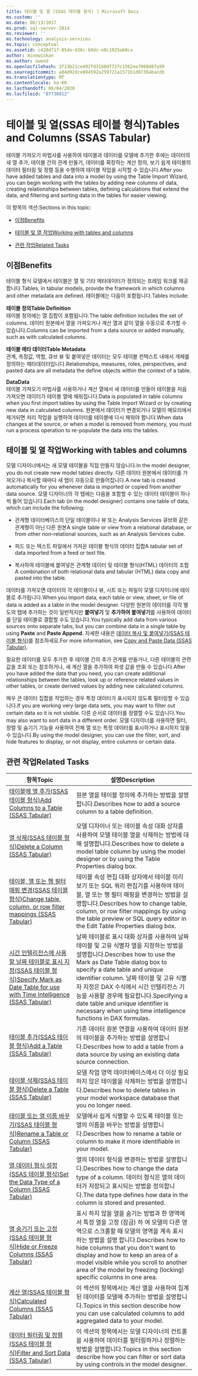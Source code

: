 ```yaml
---
title: 테이블 및 열 (SSAS 테이블 형식) | Microsoft Docs
ms.custom: ''
ms.date: 06/13/2017
ms.prod: sql-server-2014
ms.reviewer: ''
ms.technology: analysis-services
ms.topic: conceptual
ms.assetid: c428d717-05de-436c-b9dc-e8c1925a60ca
author: minewiskan
ms.author: owend
ms.openlocfilehash: 3f23b21ce492fd3160df727c1562ee706848fa99
ms.sourcegitcommit: ad4d92dce894592a259721a1571b1d8736abacdb
ms.translationtype: MT
ms.contentlocale: ko-KR
ms.lasthandoff: 08/04/2020
ms.locfileid: "87738812"
---
```

# <a name="tables-and-columns-ssas-tabular"></a><span data-ttu-id="2cb0e-102">테이블 및 열(SSAS 테이블 형식)</span><span class="sxs-lookup"><span data-stu-id="2cb0e-102">Tables and Columns (SSAS Tabular)</span></span>
  <span data-ttu-id="2cb0e-103">테이블 가져오기 마법사를 사용하여 테이블과 데이터를 모델에 추가한 후에는 데이터의 새 열 추가, 테이블 간의 관계 만들기, 데이터를 확장하는 계산 정의, 보기 쉽게 테이블의 데이터 필터링 및 정렬 등을 수행하여 테이블 작업을 시작할 수 있습니다.</span><span class="sxs-lookup"><span data-stu-id="2cb0e-103">After you have added tables and data into a model by using the Table Import Wizard, you can begin working with the tables by adding new columns of data, creating relationships between tables, defining calculations that extend the data, and filtering and sorting data in the tables for easier viewing.</span></span>  
  
 <span data-ttu-id="2cb0e-104">이 항목의 섹션:</span><span class="sxs-lookup"><span data-stu-id="2cb0e-104">Sections in this topic:</span></span>  
  
-   [<span data-ttu-id="2cb0e-105">이점</span><span class="sxs-lookup"><span data-stu-id="2cb0e-105">Benefits</span></span>](#bkmk_benefits)  
  
-   [<span data-ttu-id="2cb0e-106">테이블 및 열 작업</span><span class="sxs-lookup"><span data-stu-id="2cb0e-106">Working with tables and columns</span></span>](#bkmk_working)  
  
-   [<span data-ttu-id="2cb0e-107">관련 작업</span><span class="sxs-lookup"><span data-stu-id="2cb0e-107">Related Tasks</span></span>](#bkmk_related_tasks)  
  
##  <a name="benefits"></a><a name="bkmk_benefits"></a> <span data-ttu-id="2cb0e-108">이점</span><span class="sxs-lookup"><span data-stu-id="2cb0e-108">Benefits</span></span>  
 <span data-ttu-id="2cb0e-109">테이블 형식 모델에서 테이블은 열 및 기타 메타데이터가 정의되는 프레임 워크를 제공합니다.</span><span class="sxs-lookup"><span data-stu-id="2cb0e-109">Tables, in tabular models, provide the framework in which columns and other metadata are defined.</span></span> <span data-ttu-id="2cb0e-110">테이블에는 다음이 포함됩니다.</span><span class="sxs-lookup"><span data-stu-id="2cb0e-110">Tables include:</span></span>  
  
 <span data-ttu-id="2cb0e-111">**테이블 정의**</span><span class="sxs-lookup"><span data-stu-id="2cb0e-111">**Table Definition**</span></span>  
 <span data-ttu-id="2cb0e-112">테이블 정의에는 열 집합이 포함됩니다.</span><span class="sxs-lookup"><span data-stu-id="2cb0e-112">The table definition includes the set of columns.</span></span> <span data-ttu-id="2cb0e-113">데이터 원본에서 열을 가져오거나 계산 열과 같이 열을 수동으로 추가할 수 있습니다.</span><span class="sxs-lookup"><span data-stu-id="2cb0e-113">Columns can be imported from a data source or added manually, such as with calculated columns.</span></span>  
  
 <span data-ttu-id="2cb0e-114">**테이블 메타 데이터**</span><span class="sxs-lookup"><span data-stu-id="2cb0e-114">**Table Metadata**</span></span>  
 <span data-ttu-id="2cb0e-115">관계, 측정값, 역할, 큐브 뷰 및 붙여넣은 데이터는 모두 테이블 컨텍스트 내에서 개체를 정의하는 메타데이터입니다.</span><span class="sxs-lookup"><span data-stu-id="2cb0e-115">Relationships, measures, roles, perspectives, and pasted data are all metadata the define objects within the context of a table.</span></span>  
  
 <span data-ttu-id="2cb0e-116">**Data**</span><span class="sxs-lookup"><span data-stu-id="2cb0e-116">**Data**</span></span>  
 <span data-ttu-id="2cb0e-117">테이블 가져오기 마법사를 사용하거나 계산 열에서 새 데이터를 만들어 테이블을 처음 가져오면 데이터가 테이블 열에 채워집니다.</span><span class="sxs-lookup"><span data-stu-id="2cb0e-117">Data is populated in table columns when you first import tables by using the Table Import Wizard or by creating new data in calculated columns.</span></span> <span data-ttu-id="2cb0e-118">원본에서 데이터가 변경되거나 모델이 메모리에서 제거되면 처리 작업을 실행하여 데이터를 테이블에 다시 채워야 합니다.</span><span class="sxs-lookup"><span data-stu-id="2cb0e-118">When data changes at the source, or when a model is removed from memory, you must run a process operation to re-populate the data into the tables.</span></span>  
  
##  <a name="working-with-tables-and-columns"></a><a name="bkmk_working"></a><span data-ttu-id="2cb0e-119">테이블 및 열 작업</span><span class="sxs-lookup"><span data-stu-id="2cb0e-119">Working with tables and columns</span></span>  
 <span data-ttu-id="2cb0e-120">모델 디자이너에서는 새 모델 테이블을 직접 만들지 않습니다.</span><span class="sxs-lookup"><span data-stu-id="2cb0e-120">In the model designer, you do not create new model tables directly.</span></span> <span data-ttu-id="2cb0e-121">다른 데이터 원본에서 데이터를 가져오거나 복사할 때마다 새 탭이 자동으로 만들어집니다.</span><span class="sxs-lookup"><span data-stu-id="2cb0e-121">A new tab is created automatically for you whenever data is imported or copied from another data source.</span></span> <span data-ttu-id="2cb0e-122">모델 디자이너의 각 탭에는 다음을 포함할 수 있는 데이터 테이블이 하나씩 들어 있습니다.</span><span class="sxs-lookup"><span data-stu-id="2cb0e-122">Each tab (in the model designer) contains one table of data, which can include the following:</span></span>  
  
-   <span data-ttu-id="2cb0e-123">관계형 데이터베이스의 단일 테이블이나 뷰 또는 Analysis Services 큐브와 같은 관계형이 아닌 다른 원본</span><span class="sxs-lookup"><span data-stu-id="2cb0e-123">A single table or view from a relational database, or from other non-relational sources, such as an Analysis Services cube.</span></span>  
  
-   <span data-ttu-id="2cb0e-124">피드 또는 텍스트 파일에서 가져온 테이블 형식의 데이터 집합</span><span class="sxs-lookup"><span data-stu-id="2cb0e-124">A tabular set of data imported from a feed or text file.</span></span>  
  
-   <span data-ttu-id="2cb0e-125">복사하여 테이블에 붙여넣은 관계형 데이터 및 테이블 형식(HTML) 데이터의 조합</span><span class="sxs-lookup"><span data-stu-id="2cb0e-125">A combination of both relational data and tabular (HTML) data copy and pasted into the table.</span></span>  
  
 <span data-ttu-id="2cb0e-126">데이터를 가져오면 데이터의 각 테이블이나 뷰, 시트 또는 파일이 모델 디자이너에 테이블로 추가됩니다.</span><span class="sxs-lookup"><span data-stu-id="2cb0e-126">When you import data, each table or view, sheet, or file of data is added as a table in the model designer.</span></span> <span data-ttu-id="2cb0e-127">다양한 원본의 데이터를 각각 별도의 탭에 추가하는 것이 일반적지만 **붙여넣기** 및 **추가하여 붙여넣기**를 사용하여 데이터를 단일 테이블로 결합할 수도 있습니다.</span><span class="sxs-lookup"><span data-stu-id="2cb0e-127">You typically add data from various sources onto separate tabs, but you can combine data in a single table by using **Paste** and **Paste Append**.</span></span> <span data-ttu-id="2cb0e-128">자세한 내용은 [데이터 복사 및 붙여넣기&#40;SSAS 테이블 형식&#41;](../copy-and-paste-data-ssas-tabular.md)를 참조하세요.</span><span class="sxs-lookup"><span data-stu-id="2cb0e-128">For more information, see [Copy and Paste Data &#40;SSAS Tabular&#41;](../copy-and-paste-data-ssas-tabular.md).</span></span>  
  
 <span data-ttu-id="2cb0e-129">필요한 데이터를 모두 추가한 후 테이블 간의 추가 관계를 만들거나, 다른 테이블의 관련 값을 조회 또는 참조하거나, 새 계산 열을 추가하여 파생 값을 만들 수 있습니다.</span><span class="sxs-lookup"><span data-stu-id="2cb0e-129">After you have added the data that you need, you can create additional relationships between the tables, look up or reference related values in other tables, or create derived values by adding new calculated columns.</span></span>  
  
 <span data-ttu-id="2cb0e-130">매우 큰 데이터 집합을 작업하는 경우 특정 데이터가 표시되지 않도록 필터링할 수 있습니다.</span><span class="sxs-lookup"><span data-stu-id="2cb0e-130">If you are working very large data sets, you may want to filter out certain data so it is not visible.</span></span> <span data-ttu-id="2cb0e-131">다른 순서로 데이터를 정렬할 수도 있습니다.</span><span class="sxs-lookup"><span data-stu-id="2cb0e-131">You may also want to sort data in a different order.</span></span> <span data-ttu-id="2cb0e-132">모델 디자이너를 사용하면 필터, 정렬 및 숨기기 기능을 사용하여 전체 열 또는 특정 데이터를 표시하거나 표시하지 않을 수 있습니다.</span><span class="sxs-lookup"><span data-stu-id="2cb0e-132">By using the model designer, you can use the filter, sort, and hide features to display, or not display, entire columns or certain data.</span></span>  
  
##  <a name="related-tasks"></a><a name="bkmk_related_tasks"></a> <span data-ttu-id="2cb0e-133">관련 작업</span><span class="sxs-lookup"><span data-stu-id="2cb0e-133">Related Tasks</span></span>  
  
|<span data-ttu-id="2cb0e-134">항목</span><span class="sxs-lookup"><span data-stu-id="2cb0e-134">Topic</span></span>|<span data-ttu-id="2cb0e-135">설명</span><span class="sxs-lookup"><span data-stu-id="2cb0e-135">Description</span></span>|  
|-----------|-----------------|  
|[<span data-ttu-id="2cb0e-136">테이블에 열 추가&#40;SSAS 테이블 형식&#41;</span><span class="sxs-lookup"><span data-stu-id="2cb0e-136">Add Columns to a Table &#40;SSAS Tabular&#41;</span></span>](add-columns-to-a-table-ssas-tabular.md)|<span data-ttu-id="2cb0e-137">원본 열을 테이블 정의에 추가하는 방법을 설명합니다.</span><span class="sxs-lookup"><span data-stu-id="2cb0e-137">Describes how to add a source column to a table definition.</span></span>|  
|[<span data-ttu-id="2cb0e-138">열 삭제&#40;SSAS 테이블 형식&#41;</span><span class="sxs-lookup"><span data-stu-id="2cb0e-138">Delete a Column &#40;SSAS Tabular&#41;</span></span>](delete-a-column-ssas-tabular.md)|<span data-ttu-id="2cb0e-139">모델 디자이너 또는 테이블 속성 대화 상자를 사용하여 모델 테이블 열을 삭제하는 방법에 대해 설명합니다.</span><span class="sxs-lookup"><span data-stu-id="2cb0e-139">Describes how to delete a model table column by using the model designer or by using the Table Properties dialog box.</span></span>|  
|[<span data-ttu-id="2cb0e-140">테이블, 열 또는 행 필터 매핑 변경&#40;SSAS 테이블 형식&#41;</span><span class="sxs-lookup"><span data-stu-id="2cb0e-140">Change table, column, or row filter mappings &#40;SSAS Tabular&#41;</span></span>](change-table-column-or-row-filter-mappings-ssas-tabular.md)|<span data-ttu-id="2cb0e-141">테이블 속성 편집 대화 상자에서 테이블 미리 보기 또는 SQL 쿼리 편집기를 사용하여 테이블, 열 또는 행 필터 매핑을 변경하는 방법을 설명합니다.</span><span class="sxs-lookup"><span data-stu-id="2cb0e-141">Describes how to change table, column, or row filter mappings by using the table preview or SQL query editor in the Edit Table Properties dialog box.</span></span>|  
|[<span data-ttu-id="2cb0e-142">시간 인텔리전스에 사용할 날짜 테이블로 표시 지정&#40;SSAS 테이블 형식&#41;</span><span class="sxs-lookup"><span data-stu-id="2cb0e-142">Specify Mark as Date Table for use with Time Intelligence &#40;SSAS Tabular&#41;</span></span>](specify-mark-as-date-table-for-use-with-time-intelligence-ssas-tabular.md)|<span data-ttu-id="2cb0e-143">날짜 테이블로 표시 대화 상자를 사용하여 날짜 테이블 및 고유 식별자 열을 지정하는 방법을 설명합니다.</span><span class="sxs-lookup"><span data-stu-id="2cb0e-143">Describes how to use the Mark as Date Table dialog box to specify a date table and unique identifier column.</span></span> <span data-ttu-id="2cb0e-144">날짜 테이블 및 고유 식별자 지정은 DAX 수식에서 시간 인텔리전스 기능을 사용할 경우에 필요합니다.</span><span class="sxs-lookup"><span data-stu-id="2cb0e-144">Specifying a date table and unique identifier is necessary when using time intelligence functions in DAX formulas.</span></span>|  
|[<span data-ttu-id="2cb0e-145">테이블 추가&#40;SSAS 테이블 형식&#41;</span><span class="sxs-lookup"><span data-stu-id="2cb0e-145">Add a Table &#40;SSAS Tabular&#41;</span></span>](add-a-table-ssas-tabular.md)|<span data-ttu-id="2cb0e-146">기존 데이터 원본 연결을 사용하여 데이터 원본의 테이블을 추가하는 방법을 설명합니다.</span><span class="sxs-lookup"><span data-stu-id="2cb0e-146">Describes how to add a table from a data source by using an existing data source connection.</span></span>|  
|[<span data-ttu-id="2cb0e-147">테이블 삭제&#40;SSAS 테이블 형식&#41;</span><span class="sxs-lookup"><span data-stu-id="2cb0e-147">Delete a Table &#40;SSAS Tabular&#41;</span></span>](delete-a-table-ssas-tabular.md)|<span data-ttu-id="2cb0e-148">모델 작업 영역 데이터베이스에서 더 이상 필요하지 않은 테이블을 삭제하는 방법을 설명합니다.</span><span class="sxs-lookup"><span data-stu-id="2cb0e-148">Describes how to delete tables in your model workspace database that you no longer need.</span></span>|  
|[<span data-ttu-id="2cb0e-149">테이블 또는 열 이름 바꾸기&#40;SSAS 테이블 형식&#41;</span><span class="sxs-lookup"><span data-stu-id="2cb0e-149">Rename a Table or Column &#40;SSAS Tabular&#41;</span></span>](rename-a-table-or-column-ssas-tabular.md)|<span data-ttu-id="2cb0e-150">모델에서 쉽게 식별할 수 있도록 테이블 또는 열의 이름을 바꾸는 방법을 설명합니다.</span><span class="sxs-lookup"><span data-stu-id="2cb0e-150">Describes how to rename a table or column to make it more identifiable in your model.</span></span>|  
|[<span data-ttu-id="2cb0e-151">열 데이터 형식 설정&#40;SSAS 테이블 형식&#41;</span><span class="sxs-lookup"><span data-stu-id="2cb0e-151">Set the Data Type of a Column &#40;SSAS Tabular&#41;</span></span>](set-the-data-type-of-a-column-ssas-tabular.md)|<span data-ttu-id="2cb0e-152">열의 데이터 형식을 변경하는 방법을 설명합니다.</span><span class="sxs-lookup"><span data-stu-id="2cb0e-152">Describes how to change the data type of a column.</span></span> <span data-ttu-id="2cb0e-153">데이터 형식은 열의 데이터가 저장되고 표시되는 방법을 정의합니다.</span><span class="sxs-lookup"><span data-stu-id="2cb0e-153">The data type defines how data in the column is stored and presented.</span></span>|  
|[<span data-ttu-id="2cb0e-154">열 숨기기 또는 고정&#40;SSAS 테이블 형식&#41;</span><span class="sxs-lookup"><span data-stu-id="2cb0e-154">Hide or Freeze Columns &#40;SSAS Tabular&#41;</span></span>](hide-or-freeze-columns-ssas-tabular.md)|<span data-ttu-id="2cb0e-155">표시 하지 않을 열을 숨기는 방법과 한 영역에서 특정 열을 고정 (잠금) 하 여 모델의 다른 영역으로 스크롤할 때 모델의 영역을 계속 표시 하는 방법을 설명 합니다.</span><span class="sxs-lookup"><span data-stu-id="2cb0e-155">Describes how to hide columns that you don't want to display and how to keep an area of a model visible while you scroll to another area of the model by freezing (locking) specific columns in one area.</span></span>|  
|[<span data-ttu-id="2cb0e-156">계산 열&#40;SSAS 테이블 형식&#41;</span><span class="sxs-lookup"><span data-stu-id="2cb0e-156">Calculated Columns &#40;SSAS Tabular&#41;</span></span>](ssas-calculated-columns.md)|<span data-ttu-id="2cb0e-157">이 섹션의 항목에서는 계산 열을 사용하여 집계된 데이터를 모델에 추가하는 방법을 설명합니다.</span><span class="sxs-lookup"><span data-stu-id="2cb0e-157">Topics in this section describe how you can use calculated columns to add aggregated data to your model.</span></span>|  
|[<span data-ttu-id="2cb0e-158">데이터 필터링 및 정렬&#40;SSAS 테이블 형식&#41;</span><span class="sxs-lookup"><span data-stu-id="2cb0e-158">Filter and Sort Data &#40;SSAS Tabular&#41;</span></span>](../filter-and-sort-data-ssas-tabular.md)|<span data-ttu-id="2cb0e-159">이 섹션의 항목에서는 모델 디자이너의 컨트롤을 사용하여 데이터를 필터링하거나 정렬하는 방법을 설명합니다.</span><span class="sxs-lookup"><span data-stu-id="2cb0e-159">Topics in this section describe how you can filter or sort data by using controls in the model designer.</span></span>|  
  
  

